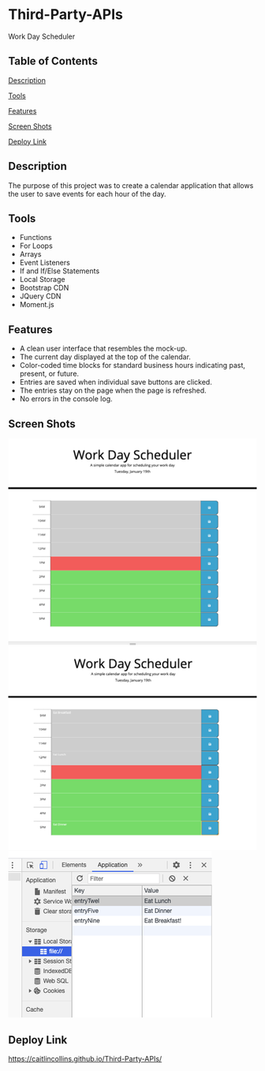 # Third-Party-APIs

Work Day Scheduler

## Table of Contents

[Description](https://github.com/CaitlinCollins/Third-Party-APIs#description)

[Tools](https://github.com/CaitlinCollins/Third-Party-APIs#Tools)

[Features](https://github.com/CaitlinCollins/Third-Party-APIs#features)

[Screen Shots](https://github.com/CaitlinCollins/Third-Party-APIs#screen-shots)

[Deploy Link](https://github.com/CaitlinCollins/Third-Party-APIs#deploy-link)

## Description

The purpose of this project was to create a calendar application that allows the user to save events for each hour of the day.

## Tools

- Functions
- For Loops
- Arrays
- Event Listeners
- If and If/Else Statements
- Local Storage
- Bootstrap CDN
- JQuery CDN
- Moment.js

## Features

- A clean user interface that resembles the mock-up.
- The current day displayed at the top of the calendar.
- Color-coded time blocks for standard business hours indicating past, present, or future.
- Entries are saved when individual save buttons are clicked.
- The entries stay on the page when the page is refreshed.
- No errors in the console log.

## Screen Shots ## 
![Schedule1](https://github.com/CaitlinCollins/Third-Party-APIs/blob/main/Assets/screenshots/Schedule1.png)
![Schedule2](https://github.com/CaitlinCollins/Third-Party-APIs/blob/main/Assets/screenshots/Schedule2.png)
![Schedule3](https://github.com/CaitlinCollins/Third-Party-APIs/blob/main/Assets/screenshots/Schedule3.png)

## Deploy Link ##
https://caitlincollins.github.io/Third-Party-APIs/

